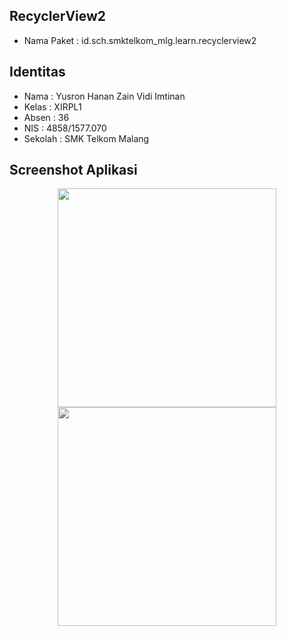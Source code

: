 ## RecyclerView2
* Nama Paket : id.sch.smktelkom_mlg.learn.recyclerview2

## Identitas
* Nama  : Yusron Hanan Zain Vidi Imtinan
* Kelas : XIRPL1
* Absen : 36
* NIS   : 4858/1577.070
* Sekolah : SMK Telkom Malang

## Screenshot Aplikasi
<p align="center">
  <img src="http://i66.tinypic.com/ins5d3.jpg" width="350"/>
  <img src="http://i66.tinypic.com/ins5d3.jpg" width="350"/>
</p>
